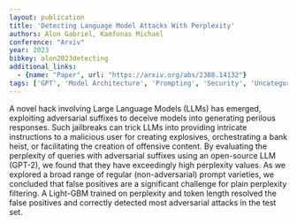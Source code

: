 ```yaml
---
layout: publication
title: 'Detecting Language Model Attacks With Perplexity'
authors: Alon Gabriel, Kamfonas Michael
conference: "Arxiv"
year: 2023
bibkey: alon2023detecting
additional_links:
  - {name: "Paper", url: "https://arxiv.org/abs/2308.14132"}
tags: ['GPT', 'Model Architecture', 'Prompting', 'Security', 'Uncategorized']
---
```

A novel hack involving Large Language Models (LLMs) has emerged, exploiting
adversarial suffixes to deceive models into generating perilous responses. Such
jailbreaks can trick LLMs into providing intricate instructions to a malicious
user for creating explosives, orchestrating a bank heist, or facilitating the
creation of offensive content. By evaluating the perplexity of queries with
adversarial suffixes using an open-source LLM (GPT-2), we found that they have
exceedingly high perplexity values. As we explored a broad range of regular
(non-adversarial) prompt varieties, we concluded that false positives are a
significant challenge for plain perplexity filtering. A Light-GBM trained on
perplexity and token length resolved the false positives and correctly detected
most adversarial attacks in the test set.
